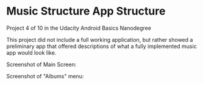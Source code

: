 # Music Structure App Structure
Project 4 of 10 in the Udacity Android Basics Nanodegree

This project did not include a full working application, but rather showed a preliminary app that offered descriptions of what a fully implemented music app would look like.  

Screenshot of Main Screen: 

Screenshot of "Albums" menu: 
